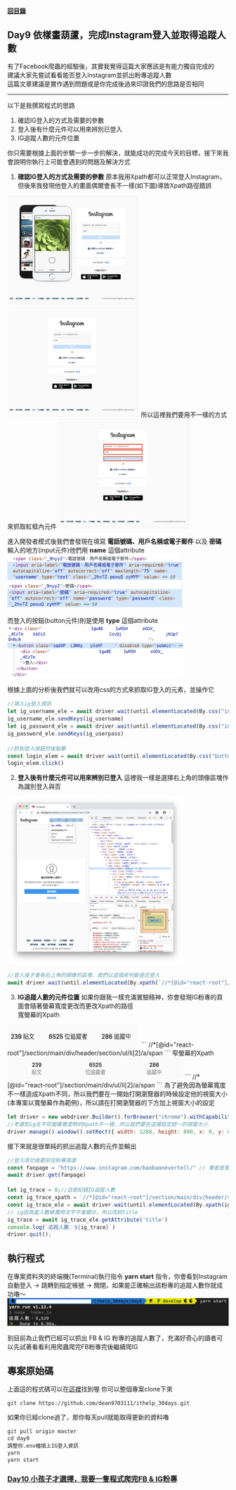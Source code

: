 #### [回目錄](../README.md)
## Day9 依樣畫葫蘆，完成Instagram登入並取得追蹤人數


有了Facebook爬蟲的經驗後，其實我覺得這篇大家應該是有能力獨自完成的  
建議大家先嘗試看看能否登入Instagram並抓出粉專追蹤人數  
這篇文章建議是實作遇到問題或是你完成後過來印證我們的思路是否相同

----
以下是我撰寫程式的思路
1. 確認IG登入的方式及需要的參數
2. 登入後有什麼元件可以用來辨別已登入
3. IG追蹤人數的元件位置

你只需要根據上面的步驟一步一步的解決，就能成功的完成今天的目標，接下來我會說明你執行上可能會遇到的問題及解決方式  
1. **確認IG登入的方式及需要的參數**
原本我用Xpath都可以正常登入Instagram，但後來我發現他登入的畫面偶爾會長不一樣(如下圖)導致Xpath路徑錯誤  
<img src="./article_img/ig_login1.png" width="300" height="250"/>
<img src="./article_img/ig_login2.png" width="300" height="250"/>  
所以這裡我們要用不一樣的方式來抓取紅框內元件  
<img src="./article_img/ig_login3.png" width="300" height="250"/>  

進入開發者模式後我們會發現在填寫 **電話號碼、用戶名稱或電子郵件** 以及 **密碼** 輸入的地方(input元件)他們用 **name** 這個attribute  
<img src="./article_img/ig_login_user.png" width="400" height="60"/>  
<img src="./article_img/ig_login_pass.png" width="400" height="60"/>  

而登入的按鈕(button元件)則是使用 **type** 這個attribute
<img src="./article_img/ig_login_btn.png" width="400" height="120"/>  

根據上面的分析後我們就可以改用css的方式來抓取IG登入的元素，並操作它
```js
//填入ig登入資訊
let ig_username_ele = await driver.wait(until.elementLocated(By.css("input[name='username']")));
ig_username_ele.sendKeys(ig_username)
let ig_password_ele = await driver.wait(until.elementLocated(By.css("input[name='password']")));
ig_password_ele.sendKeys(ig_userpass)

//抓到登入按鈕然後點擊
const login_elem = await driver.wait(until.elementLocated(By.css("button[type='submit']")))
login_elem.click()
```
2. **登入後有什麼元件可以用來辨別已登入**
這裡我一樣是選擇右上角的頭像區塊作為識別登入與否  
<img src="./article_img/ig_header.png" width="400" height="380"/>  

```js
//登入後才會有右上角的頭像的區塊，我們以這個來判斷是否登入
await driver.wait(until.elementLocated(By.xpath(`//*[@id="react-root"]//*[contains(@class,"_47KiJ")]`)))
```
3. **IG追蹤人數的元件位置**
如果你跟我一樣充滿實驗精神，你會發現IG粉專的頁面會隨著螢幕寬度更改而更改Xpath的路徑  
寬螢幕的Xpath  
<img src="./article_img/ig_trace1.png" width="300" height="50"/>  
```
//*[@id="react-root"]/section/main/div/header/section/ul/li[2]/a/span
```
窄螢幕的Xpath  
<img src="./article_img/ig_trace2.png" width="400" height="50"/>  
```
//*[@id="react-root"]/section/main/div/ul/li[2]/a/span
```
為了避免因為螢幕寬度不一樣造成Xpath不同，所以我們要在一開始打開瀏覽器的時候設定他的視窗大小(本專案以寬螢幕作為範例)，所以請在打開瀏覽器的下方加上視窗大小的設定  

```js
let driver = new webdriver.Builder().forBrowser("chrome").withCapabilities(options).build();// 建立這個broswer的類型
//考慮到ig在不同螢幕寬度時的Xpath不一樣，所以我們要在這裡設定統一的視窗大小
driver.manage().window().setRect({ width: 1280, height: 800, x: 0, y: 0 });
```
接下來就是很單純的抓出追蹤人數的元件並輸出
```js
//登入成功後要前往粉專頁面
const fanpage = "https://www.instagram.com/baobaonevertell/" // 筆者是寶寶不說的狂熱愛好者
await driver.get(fanpage)

let ig_trace = 0;//這是紀錄IG追蹤人數
const ig_trace_xpath = `//*[@id="react-root"]/section/main/div/header/section/ul/li[2]/a/span`
const ig_trace_ele = await driver.wait(until.elementLocated(By.xpath(ig_trace_xpath)), 5000)//我們採取5秒內如果抓不到該元件就跳出的條件    
// ig因為當人數破萬時文字不會顯示，所以改抓title
ig_trace = await ig_trace_ele.getAttribute('title')
console.log(`追蹤人數：${ig_trace}`)
driver.quit();
```
執行程式
----
在專案資料夾的終端機(Terminal)執行指令  **yarn start** 指令，你會看到Instagram自動登入 &rarr; 跳轉到指定帳號 &rarr; 關閉，如果能正確輸出該粉專的追蹤人數你就成功嚕～  
![image](./article_img/terminal.png)

到目前為止我們已經可以抓出 FB & IG 粉專的追蹤人數了，充滿好奇心的讀者可以先試著看看利用爬蟲爬完FB粉專完後繼續爬IG  

專案原始碼
----
上面這的程式碼可以在[這裡](https://github.com/dean9703111/ithelp_30days/day9)找到喔
你可以整個專案clone下來  
```
git clone https://github.com/dean9703111/ithelp_30days.git
```
如果你已經clone過了，那你每天pull就能取得更新的資料嚕  
```
git pull origin master
cd day9
調整你.env檔填上IG登入資訊
yarn
yarn start
```
### [Day10 小孩子才選擇，我要一隻程式爬完FB & IG粉專](../day10/README.md)